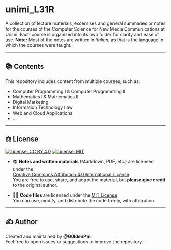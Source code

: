 # unimi_L31R
A collection of lecture materials, excersises and general summaries or notes for the courses of the Computer Science for New Media Communications at Unimi.
Each course is organized into its own folder for clarity and ease of use.
**Note:** Most of the notes are written in *Italian*, as that is the language in which the courses were taught.

---

## 📚 Contents

This repository includes content from multiple courses, such as:
- Computer Programming I & Computer Programming II
- Mathematics I & Mathematics II
- Digital Marketing
- Information Technology Law
- Web and Cloud Applications
-  ...

---

## ⚖️ License
[![License: CC BY 4.0](https://licensebuttons.net/l/by/4.0/88x31.png)](https://creativecommons.org/licenses/by/4.0/)
[![License: MIT](https://img.shields.io/badge/License-MIT-yellow.svg)](https://opensource.org/licenses/MIT)


- 📚 **Notes and written materials** (Markdown, PDF, etc.) are licensed under the  
  [Creative Commons Attribution 4.0 International License](https://creativecommons.org/licenses/by/4.0/).  
  You are free to use, share, and adapt the material, but **please give credit** to the original author.


- 🧑‍💻 **Code files** are licensed under the [MIT License](LICENSE_CODE).  
  You can use, modify, and distribute the code freely, with attribution.

---

## ✍️ Author

Created and maintained by **@G0ldenPin**.  
Feel free to open issues or suggestions to improve the repository.


